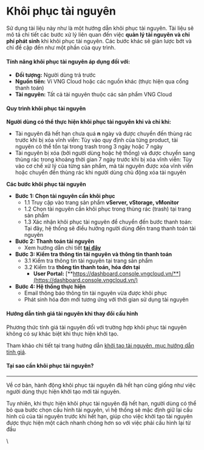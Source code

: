 # Khôi phục tài nguyên

Sử dụng tài liệu này như là một hướng dẫn khôi phục tài nguyên. Tài liệu sẽ mô tả chi tiết các bước xử lý liên quan đến việc **quản lý tài nguyên và chi phí phát sinh** khi khôi phục tài nguyên. Các bước khác sẽ giản lược bớt và chỉ đề cập đến như một phần của quy trình. 

#### Tính năng khôi phục tài nguyên áp dụng đối với: 

* **Đối tượng:** Người dùng trả trước
* **Nguồn tiền:** Ví VNG Cloud hoặc các nguồn khác (thực hiện qua cổng thanh toán)
* **Tài nguyên:** Tất cả tài nguyên thuộc các sản phẩm VNG Cloud

#### **Quy trình khôi phục tài nguyên** 

**Người dùng có thể thực hiện khôi phục tài nguyên khi và chỉ khi:**

* Tài nguyên đã hết hạn chưa quá **n** ngày và được chuyển đến thùng rác trước khi bị xóa vĩnh viễn: Tùy vào quy định của từng product, tài nguyên có thể tồn tại trong trash trong 3 ngày hoặc 7 ngày
* Tài nguyên bị xóa (bởi người dùng hoặc hệ thống) và được chuyển sang thùng rác trong khoảng thời gian 7 ngày trước khi bị xóa vĩnh viễn: Tùy vào cơ chế xử lý của từng sản phẩm, mà tài nguyên được xóa vĩnh viễn hoặc chuyển đến thùng rác khi người dùng chủ động xóa tài nguyên

**Các bước khôi phục tài nguyên**

* **Bước 1: Chọn tài nguyên cần khôi phục** 
  * 1.1 Truy cập vào trang sản phẩm **vServer, vStorage, vMonitor**
  * 1.2 Chọn tài nguyên cần khôi phục trong thùng rác (trash) tại trang sản phẩm
  * 1.3 Xác nhận khôi phục tài nguyên để chuyển đến bước thanh toán: Tại đây, hệ thống sẽ điều hướng người dùng đến trang thanh toán tài nguyên
* **Bước 2: Thanh toán tài nguyên**
  * Xem hướng dẫn chi tiết [**tại đây**](https://docs.vngcloud.vn/vng-cloud-document/vn/quan-ly-hoa-don-chi-phi-and-tai-nguyen-tren-vng-cloud/trai-nghiem-billing-and-kenh-thanh-toan/ve-billing-and-payment/thanh-toan)
* **Bước 3: Kiểm tra thông tin tài nguyên và thông tin thanh toán**
  * 3.1 Kiểm tra thông tin tài nguyên tại trang sản phẩm
  * 3.2 Kiểm tra **thông tin thanh toán, hóa đơn tại**
    * **User Portal:** [**https://dashboard.console.vngcloud.vn/**](https://dashboard.console.vngcloud.vn/)
* **Bước 4: Hệ thống thực hiện**
  * Email thông báo thông tin tài nguyên vừa được khôi phục
  * Phát sinh hóa đơn mới tương ứng với thời gian sử dụng tài nguyên

#### **Hướng dẫn tính giá tài nguyên khi thay đổi cấu hình** 

Phương thức tính giá tài nguyên đối với trường hợp khôi phục tài nguyên không có sự khác biệt khi thực hiện khởi tạo.

Tham khảo chi tiết tại trang hướng dẫn [khởi tạo tài nguyên, mục hướng dẫn tính giá](https://docs.vngcloud.vn/vng-cloud-document/vn/quan-ly-hoa-don-chi-phi-and-tai-nguyen-tren-vng-cloud/trai-nghiem-billing-and-kenh-thanh-toan/ve-billing-and-payment/quan-ly-vong-doi-tai-nguyen/khoi-tao-tai-nguyen).

#### Tại sao cần khôi phục tài nguyên? 

***

Về cơ bản, hành động khôi phục tài nguyên đã hết hạn cũng giống như việc người dùng thực hiện khởi tạo mới tài nguyên.

Tuy nhiên, khi thực hiện khôi phục tài nguyên đã hết hạn, người dùng có thể bỏ qua bước chọn cấu hình tài nguyên, vì hệ thống sẽ mặc định giữ lại cấu hình cũ của tài nguyên trước khi hết hạn, giúp cho việc khởi tạo tài nguyên được thực hiện một cách nhanh chóng hơn so với việc phải cấu hình lại từ đầu

\

